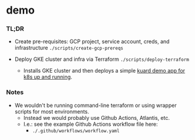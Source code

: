 # demo

### TL;DR 
- Create pre-requisites: GCP project, service account, creds, and infrastructure `./scripts/create-gcp-prereqs`

- Deploy GKE cluster and infra via Terraform `./scripts/deploy-terraform`
  - Installs GKE cluster and then deploys a simple [kuard demo app for k8s up and running](https://github.com/kubernetes-up-and-running/kuard#demo-application-for-kubernetes-up-and-running).

### Notes
- We wouldn't be running command-line terraform or using wrapper scripts for most environments.
  - Instead we would probably use Github Actions, Atlantis, etc.
  - I.e.: see the example Github Actions workflow file here:
    - `./.github/workflows/workflow.yaml`


